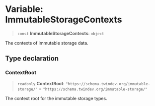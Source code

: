 # Variable: ImmutableStorageContexts

> `const` **ImmutableStorageContexts**: `object`

The contexts of immutable storage data.

## Type declaration

### ContextRoot

> `readonly` **ContextRoot**: `"https://schema.twindev.org/immutable-storage/"` = `"https://schema.twindev.org/immutable-storage/"`

The context root for the immutable storage types.
